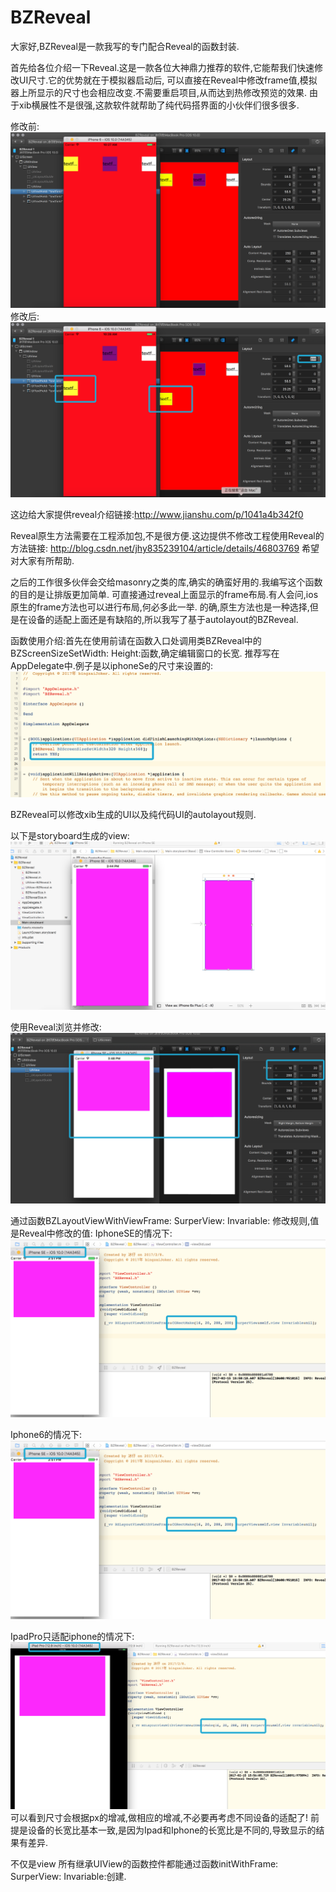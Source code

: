 # BZReveal
大家好,BZReveal是一款我写的专门配合Reveal的函数封装.

首先给各位介绍一下Reveal.这是一款各位大神鼎力推荐的软件,它能帮我们快速修改UI尺寸.它的优势就在于模拟器启动后,
可以直接在Reveal中修改frame值,模拟器上所显示的尺寸也会相应改变.不需要重启项目,从而达到热修改预览的效果.
由于xib横展性不是很强,这款软件就帮助了纯代码搭界面的小伙伴们很多很多.

修改前:
![image](https://github.com/boybing/pic/blob/master/reveal1.png)
修改后:
![image](https://github.com/boybing/pic/blob/master/reveal2.png)
 
 
这边给大家提供reveal介绍链接:http://www.jianshu.com/p/1041a4b342f0

Reveal原生方法需要在工程添加包,不是很方便.这边提供不修改工程使用Reveal的方法链接:
http://blog.csdn.net/jhy835239104/article/details/46803769
希望对大家有所帮助.

之后的工作很多伙伴会交给masonry之类的库,确实的确蛮好用的.我编写这个函数的目的是让排版更加简单.
可直接通过reveal上面显示的frame布局.有人会问,ios原生的frame方法也可以进行布局,何必多此一举.
的确,原生方法也是一种选择,但是在设备的适配上面还是有缺陷的,所以我写了基于autolayout的BZReveal.

函数使用介绍:首先在使用前请在函数入口处调用类BZReveal中的BZScreenSizeSetWidth: Height:函数,确定编辑窗口的长宽.
推荐写在AppDelegate中.例子是以iphoneSe的尺寸来设置的:
![image](https://github.com/boybing/pic/blob/master/delegate.png)

BZReveal可以修改xib生成的UI以及纯代码UI的autolayout规则.

以下是storyboard生成的view:
![image](https://github.com/boybing/pic/blob/master/stroyboard.png)

使用Reveal浏览并修改:
![image](https://github.com/boybing/pic/blob/master/storyChangeR.png)

通过函数BZLayoutViewWithViewFrame: SurperView: Invariable: 修改规则,值是Reveal中修改的值:
IphoneSE的情况下:
![image](https://github.com/boybing/pic/blob/master/storyboardSe.png)

Iphone6的情况下:
![image](https://github.com/boybing/pic/blob/master/storyboardSe.png)

IpadPro只适配iphone的情况下:
![image](https://github.com/boybing/pic/blob/master/storyboardPro.png)
可以看到尺寸会根据px的增减,做相应的增减,不必要再考虑不同设备的适配了!
前提是设备的长宽比基本一致,是因为Ipad和Iphone的长宽比是不同的,导致显示的结果有差异.

不仅是view 所有继承UIView的函数控件都能通过函数initWithFrame: SurperView: Invariable:创建.


